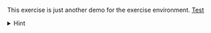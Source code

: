 
This exercise is just another demo for the exercise environment.
<a href="" onclick="top.location='/exercises/demo/';">Test</a>

<details>
    <summary>Hint</summary>
    Use an indirection.
</details>
